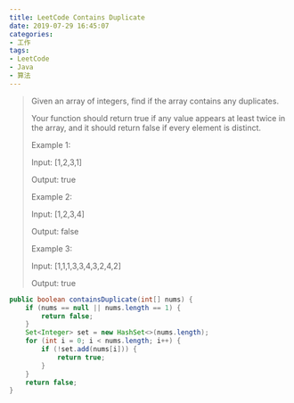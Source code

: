 ```yaml
---
title: LeetCode Contains Duplicate
date: 2019-07-29 16:45:07
categories:
- 工作
tags:
- LeetCode
- Java
- 算法
---
```

> Given an array of integers, find if the array contains any duplicates.
> 
> Your function should return true if any value appears at least twice in the array, and it should return false if every element is distinct.
> 
> Example 1:
> 
> Input: [1,2,3,1]
> 
> Output: true
> 
> Example 2:
> 
> Input: [1,2,3,4]
> 
> Output: false
> 
> Example 3:
> 
> Input: [1,1,1,3,3,4,3,2,4,2]
> 
> Output: true


```java
public boolean containsDuplicate(int[] nums) {
    if (nums == null || nums.length == 1) {
        return false;
    }
    Set<Integer> set = new HashSet<>(nums.length);
    for (int i = 0; i < nums.length; i++) {
        if (!set.add(nums[i])) {
            return true;
        }
    }
    return false;
}
```